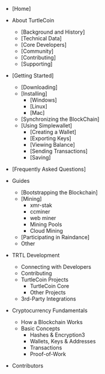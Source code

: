 - [Home]

- About TurtleCoin
  - [Background and History]
  - [Technical Data]
  - [Core Developers]
  - [Community]
  - [Contributing]
  - [Supporting]

- [Getting Started]
  - [Downloading]
  - [Installing]
    - [Windows]
    - [Linux]
    - [Mac]
  - [Synchronizing the BlockChain]
  - [Using Simplewallet]
    - [Creating a Wallet]
    - [Exporting Keys]
    - [Viewing Balance]
    - [Sending Transactions]
    - [Saving]

- [Frequently Asked Questions]

- Guides
  - [Bootstrapping the Blockchain]
  - [Mining]
    - xmr-stak
    - ccminer
    - web miner
    - Mining Pools
    - Cloud Mining
  - [Participating in Raindance]
  - Other

- TRTL Development
  - Connecting with Developers
  - Contributing
  - TurtleCoin Projects
    - TurtleCoin Core
    - Other Projects
  - 3rd-Party Integrations

- Cryptocurrency Fundamentals
  - How a Blockchain Works
  - Basic Concepts
    - Hashes & Encryption3
    - Wallets, Keys & Addresses
    - Transactions
    - Proof-of-Work

- Contributors
